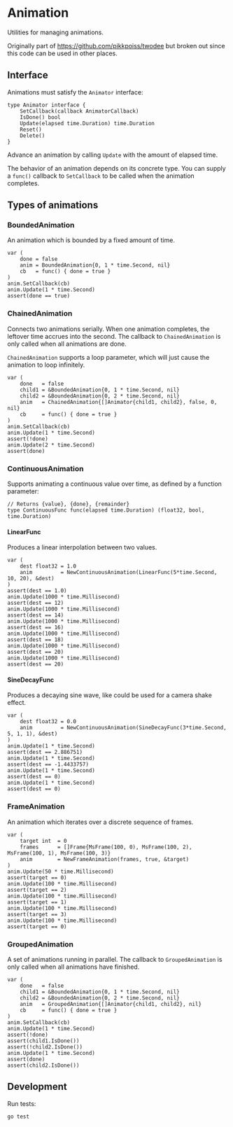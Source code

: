 # Animation

Utilities for managing animations.

Originally part of https://github.com/pikkpoiss/twodee but
broken out since this code can be used in other places.

## Interface

Animations must satisfy the `Animator` interface:

```
type Animator interface {
	SetCallback(callback AnimatorCallback)
	IsDone() bool
	Update(elapsed time.Duration) time.Duration
	Reset()
	Delete()
}
```

Advance an animation by calling `Update` with the amount of elapsed time.

The behavior of an animation depends on its concrete type.  You can supply
a `func()` callback to `SetCallback` to be called when the animation completes.

## Types of animations

### BoundedAnimation

An animation which is bounded by a fixed amount of time.

```
var (
	done = false
	anim = BoundedAnimation{0, 1 * time.Second, nil}
	cb   = func() { done = true }
)
anim.SetCallback(cb)
anim.Update(1 * time.Second)
assert(done == true)
```

### ChainedAnimation

Connects two animations serially.  When one animation
completes, the leftover time accrues into the second.
The callback to `ChainedAnimation` is only called when
all animations are done.

`ChainedAnimation` supports a loop parameter, which
will just cause the animation to loop infinitely.

```
var (
	done   = false
	child1 = &BoundedAnimation{0, 1 * time.Second, nil}
	child2 = &BoundedAnimation{0, 2 * time.Second, nil}
	anim   = ChainedAnimation{[]Animator{child1, child2}, false, 0, nil}
	cb     = func() { done = true }
)
anim.SetCallback(cb)
anim.Update(1 * time.Second)
assert(!done)
anim.Update(2 * time.Second)
assert(done)
```

### ContinuousAnimation

Supports animating a continuous value over time, as defined
by a function parameter:

```
// Returns {value}, {done}, {remainder}
type ContinuousFunc func(elapsed time.Duration) (float32, bool, time.Duration)
```

#### LinearFunc

Produces a linear interpolation between two values.

```
var (
	dest float32 = 1.0
	anim         = NewContinuousAnimation(LinearFunc(5*time.Second, 10, 20), &dest)
)
assert(dest == 1.0)
anim.Update(1000 * time.Millisecond)
assert(dest == 12)
anim.Update(1000 * time.Millisecond)
assert(dest == 14)
anim.Update(1000 * time.Millisecond)
assert(dest == 16)
anim.Update(1000 * time.Millisecond)
assert(dest == 18)
anim.Update(1000 * time.Millisecond)
assert(dest == 20)
anim.Update(1000 * time.Millisecond)
assert(dest == 20)
```

#### SineDecayFunc

Produces a decaying sine wave, like could be used for a camera
shake effect.

```
var (
	dest float32 = 0.0
	anim         = NewContinuousAnimation(SineDecayFunc(3*time.Second, 5, 1, 1), &dest)
)
anim.Update(1 * time.Second)
assert(dest == 2.886751)
anim.Update(1 * time.Second)
assert(dest == -1.4433757)
anim.Update(1 * time.Second)
assert(dest == 0)
anim.Update(1 * time.Second)
assert(dest == 0)
```

### FrameAnimation

An animation which iterates over a discrete sequence of frames.

```
var (
	target int  = 0
	frames      = []Frame{MsFrame(100, 0), MsFrame(100, 2), MsFrame(100, 1), MsFrame(100, 3)}
	anim        = NewFrameAnimation(frames, true, &target)
)
anim.Update(50 * time.Millisecond)
assert(target == 0)
anim.Update(100 * time.Millisecond)
assert(target == 2)
anim.Update(100 * time.Millisecond)
assert(target == 1)
anim.Update(100 * time.Millisecond)
assert(target == 3)
anim.Update(100 * time.Millisecond)
assert(target == 0)
```

### GroupedAnimation

A set of animations running in parallel.  The callback to
`GroupedAnimation` is only called when all animations have
finished.

```
var (
	done   = false
	child1 = &BoundedAnimation{0, 1 * time.Second, nil}
	child2 = &BoundedAnimation{0, 2 * time.Second, nil}
	anim   = GroupedAnimation{[]Animator{child1, child2}, nil}
	cb     = func() { done = true }
)
anim.SetCallback(cb)
anim.Update(1 * time.Second)
assert(!done)
assert(child1.IsDone())
assert(!child2.IsDone())
anim.Update(1 * time.Second)
assert(done)
assert(child2.IsDone())
```

## Development

Run tests:

```
go test
```
